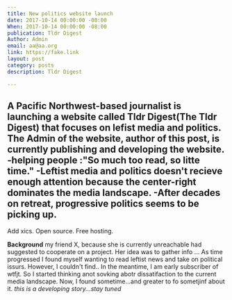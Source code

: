 ```yaml
---
title: New politics website launch
date: 2017-10-14 00:00:00 -08:00
When: 2017-10-14 00:00:00 -08:00
publication: Tldr Digest
Author: Admin
email: aa@aa.org
link: https://fake.link
layout: post
category: posts
description: Tldr Digest

---
```

**A Pacific Northwest-based** journalist is launching a website called Tldr Digest(The Tldr Digest) that focuses on lefist media and politics. The Admin of the website, author of this post, is currently publishing and developing the website. 
-helping people :"So much too read, so litte time."
-Leftist media and politics doesn't recieve enough attention because the center-right dominates the media landscape. 
-After decades on retreat, progressive politics seems to be picking up. 
- 
Add xics. Open source. Free hosting. 

**Background** my friend X, because she is currently unreachable had suggested to cooperate on a project. Her idea was to gather info ...
As time progressed I found myself wanting to read leftist news and take on political issurs. However, I couldn't find..
In the meantime, I am early subscriber of wtfjt. So I started thinking anot sovking abotr dissatifaction to the current media landscape. Now, I found sometime...and greater to fo sometjinf about it.
*this is a developing story...stay tuned*
